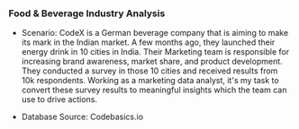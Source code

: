 ### **Food & Beverage Industry Analysis**

 - Scenario:
   CodeX is a German beverage company that is aiming to make its mark in the Indian market. A few months ago, they launched their energy drink in 10 cities in India. Their Marketing team is responsible for increasing
   brand awareness, market share, and product development. They conducted a survey in those 10 cities and received results from 10k respondents.
   Working as a marketing data analyst, it's my task to convert these survey results to meaningful insights which the team can use to drive actions.

- Database Source: Codebasics.io
